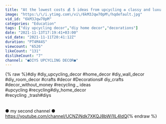 ```yaml
---
title: "At the lowest costs 💰 5 ideas from upcycling ♻️ classy and luxurious 🤩"
image: "https:\/\/i.ytimg.com\/vi\/6kM3Jqw70pM\/hqdefault.jpg"
vid_id: "6kM3Jqw70pM"
categories: "Education"
tags: ["diy upcycling decor","diy home decor","decorations"]
date: "2021-11-13T17:19:41+03:00"
vid_date: "2021-11-11T20:41:12Z"
duration: "PT4M44S"
viewcount: "6526"
likeCount: "131"
dislikeCount: "7"
channel: "●DIYS UPCYCLING DECOR●"
---
```

{% raw %}#diy #diy_upcycling_decor #home_decor #diy_wall_decor #diy_room_decor #crafts  #decor #Decorations# diy_crafts #decor_without_money #recycling _ ideas<br />#upcycling #recycling#diy_home_decor<br />#recycling _trash#diys<br /><br /><br />● my second channel ●<br /><a rel="nofollow" target="blank" href="https://youtube.com/channel/UCNZjNdk7XKQJ8bWi1IL4IdQ">https://youtube.com/channel/UCNZjNdk7XKQJ8bWi1IL4IdQ</a>{% endraw %}
